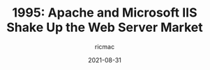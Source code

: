 ---
author: ricmac
date: 2021-08-31
publisher: webdevhistory
tags:
  - history
  - servers
target_url: https://webdevelopmenthistory.com/1995-apache-microsoft-iis-web-server-market/
title: "1995: Apache and Microsoft IIS Shake Up the Web Server Market"
---